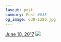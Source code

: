 ```yaml
---
layout: post
summary: Post #638
og_image: 638-1280.jpg
---
```


<p>
  <time><a href="/638">June 10, 2017</a></time>
  <a href="/638"><img src="{{ site.assets_url }}/638-640.jpg" srcset="{{ site.assets_url }}/638-320.jpg 320w, {{ site.assets_url }}/638-640.jpg 640w, {{ site.assets_url }}/638-960.jpg 960w, {{ site.assets_url }}/638-1280.jpg 1280w" sizes="(min-width: 700px) 50vw, calc(100vw - 2rem)" /></a>
</p>
